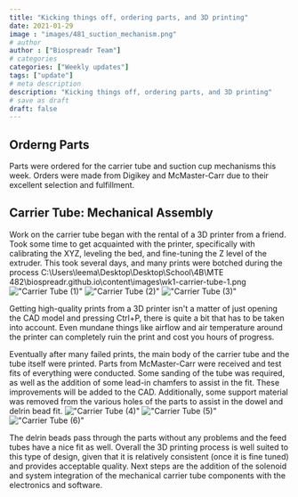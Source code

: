```yaml
---
title: "Kicking things off, ordering parts, and 3D printing"
date: 2021-01-29
image : "images/481_suction_mechanism.png"
# author
author : ["Biospreadr Team"]
# categories
categories: ["Weekly updates"]
tags: ["update"]
# meta description
description: "Kicking things off, ordering parts, and 3D printing"
# save as draft
draft: false
---
```


## Orderng Parts

Parts were ordered for the carrier tube and suction cup mechanisms this week.
Orders were made from Digikey and McMaster-Carr due to their excellent selection and fulfillment.

## Carrier Tube: Mechanical Assembly

Work on the carrier tube began with the rental of a 3D printer from a friend.
Took some time to get acquainted with the printer, specifically with calibrating the XYZ, leveling the bed, and fine-tuning the Z level of the extruder.
This took several days, and many prints were botched during the process
 C:\Users\leema\Desktop\Desktop\School\4B\MTE 482\biospreadr.github.io\content\images\wk1-carrier-tube-1.png
!["Carrier Tube (1)"](../images/wk1-carrier-tube-busted1.JPG)
!["Carrier Tube (2)"](../images/wk1-carrier-tube-busted2.JPG)
!["Carrier Tube (3)"](../images/wk1-carrier-tube-busted3.JPG)
 
Getting high-quality prints from a 3D printer isn't a matter of just opening the CAD model and pressing Ctrl+P, there is quite a bit that has to be taken into account.
Even mundane things like airflow and air temperature around the printer can completely ruin the print and cost you hours of progress.
 
Eventually after many failed prints, the main body of the carrier tube and the tube itself were printed.
Parts from McMaster-Carr were received and test fits of everything were conducted.
Some sanding of the tube was required, as well as the addition of some lead-in chamfers to assist in the fit.
These improvements will be added to the CAD.
Additionally, some support material was removed from the various holes of the parts to assist in the dowel and delrin bead fit.
!["Carrier Tube (4)"](../images/wk1-carrier-tube-1.png)
!["Carrier Tube (5)"](../images/wk1-carrier-tube-2.JPG)
!["Carrier Tube (6)"](../images/wk1-carrier-tube-3.JPG)
 
The delrin beads pass through the parts without any problems and the feed tubes have a nice fit as well.
Overall the 3D printing process is well suited to this type of design, given that it is relatively consistent (once it is fine tuned) and provides acceptable quality.
Next steps are the addition of the solenoid and system integration of the mechanical carrier tube components with the electronics and software.
